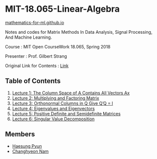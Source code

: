 # MIT-18.065-Linear-Algebra

[mathematics-for-ml.github.io](https://mathematics-for-ml.github.io/MIT-18.065-Linear-Algebra/)

Notes and codes for Matrix Methods In Data Analysis, Signal Processing, And Machine Learning.

Course : MIT Open CourseWork 18.065, Spring 2018

Presenter : Prof. Gilbert Strang

Original Link for Contents : [Link](https://ocw.mit.edu/courses/18-065-matrix-methods-in-data-analysis-signal-processing-and-machine-learning-spring-2018/)

## Table of Contents

1.  [Lecture 1: The Column Space of A Contains All Vectors Ax](https://canary-kettle-aac.notion.site/Lecture-1-The-Column-Space-of-A-Contains-All-Vectors-Ax-7c038ac68c9a487781e393ccaf3aa25d)
2. [Lecture 2: Multiplying and Factoring Matrix](https://burnt-fisher-5ca.notion.site/Lecture-2-Multiplying-and-Factoring-Matrices-b042de6b768e4c49b3e527b6928ef7e8)
3. [Lecture 3: Orthonormal Columns in Q Give Q’Q = I](https://canary-kettle-aac.notion.site/Lecture-3-Orthonormal-Columns-in-Q-Give-Q-Q-I-6157e2df4d974d2ca9d2933fdee67794)
4. [Lecture 4: Eigenvalues and Eigenvectors](https://burnt-fisher-5ca.notion.site/Lecture-4-Eigenvalues-and-Eigenvectors-a56b29ffd2d44937b696bb8ffb0094cd)
5. [Lecture 5: Positive Definite and Semidefinite Matrices](https://canary-kettle-aac.notion.site/Lecture-5-Positive-Definite-and-Semidefinite-Matrices-2a844efbd66a4681998aa6d21a7891a2)
6. [Lecture 6: Singular Value Decomposition](https://burnt-fisher-5ca.notion.site/Lecutre-6-Singular-Value-Decomposition-SVD-0202b4db103c460d866796481514afec)

## Members

- [Haesung Pyun](https://github.com/haesungpyun)
- [Changhyeon Nam](https://github.com/changhyeonnam)
